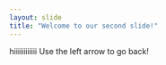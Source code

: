 ```yaml
---
layout: slide
title: "Welcome to our second slide!"
---
```

hiiiiiiiiiiii
Use the left arrow to go back!
